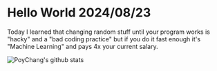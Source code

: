 # Hello World 2024/08/23

Today I learned that changing random stuff until your program works is "hacky" and a "bad coding practice" but if you do it fast enough it's "Machine Learning" and pays 4x your current salary.

![PoyChang's github stats](https://github-readme-stats.vercel.app/api?username=poychang&show_icons=true&theme=dracula)
